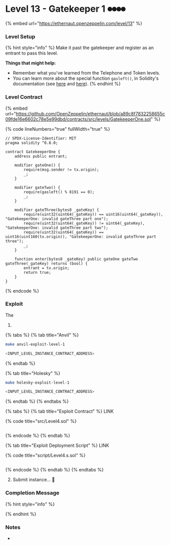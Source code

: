 # Level 13 - Gatekeeper 1 ⏺⏺⏺⏺

{% embed url="https://ethernaut.openzeppelin.com/level/13" %}

### Level Setup

{% hint style="info" %}
Make it past the gatekeeper and register as an entrant to pass this level.

**Things that might help:**

* Remember what you've learned from the Telephone and Token levels.
* You can learn more about the special function `gasleft()`, in Solidity's documentation (see [here](https://docs.soliditylang.org/en/v0.8.3/units-and-global-variables.html) and [here](https://docs.soliditylang.org/en/v0.8.3/control-structures.html#external-function-calls)).
{% endhint %}

### Level Contract

{% embed url="https://github.com/OpenZeppelin/ethernaut/blob/a89c8f7832258655c09fde16e6602c78e5e99dbd/contracts/src/levels/GatekeeperOne.sol" %}

{% code lineNumbers="true" fullWidth="true" %}
```solidity
// SPDX-License-Identifier: MIT
pragma solidity ^0.8.0;

contract GatekeeperOne {
    address public entrant;

    modifier gateOne() {
        require(msg.sender != tx.origin);
        _;
    }

    modifier gateTwo() {
        require(gasleft() % 8191 == 0);
        _;
    }

    modifier gateThree(bytes8 _gateKey) {
        require(uint32(uint64(_gateKey)) == uint16(uint64(_gateKey)), "GatekeeperOne: invalid gateThree part one");
        require(uint32(uint64(_gateKey)) != uint64(_gateKey), "GatekeeperOne: invalid gateThree part two");
        require(uint32(uint64(_gateKey)) == uint16(uint160(tx.origin)), "GatekeeperOne: invalid gateThree part three");
        _;
    }

    function enter(bytes8 _gateKey) public gateOne gateTwo gateThree(_gateKey) returns (bool) {
        entrant = tx.origin;
        return true;
    }
}
```
{% endcode %}

### Exploit

The

1.

{% tabs %}
{% tab title="Anvil" %}
```bash
make anvil-exploit-level-1

<INPUT_LEVEL_INSTANCE_CONTRACT_ADDRESS>
```
{% endtab %}

{% tab title="Holesky" %}
```bash
make holesky-exploit-level-1

<INPUT_LEVEL_INSTANCE_CONTRACT_ADDRESS>
```
{% endtab %}
{% endtabs %}

{% tabs %}
{% tab title="Exploit Contract" %}
LINK

{% code title="src/Level4.sol" %}
```solidity
```
{% endcode %}
{% endtab %}

{% tab title="Exploit Deployment Script" %}
LINK

{% code title="script/Level4.s.sol" %}
```solidity
```
{% endcode %}
{% endtab %}
{% endtabs %}

2. Submit instance... 🥳

### Completion Message

{% hint style="info" %}

{% endhint %}

### Notes

*

